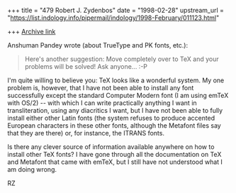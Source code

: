 +++
title = "479 Robert J. Zydenbos"
date = "1998-02-28"
upstream_url = "https://list.indology.info/pipermail/indology/1998-February/011123.html"

+++
[Archive link](https://list.indology.info/pipermail/indology/1998-February/011123.html)

Anshuman Pandey wrote (about TrueType and PK fonts, etc.):

> Here's another suggestion: Move completely over to TeX and your
> problems will be solved! Ask anyone... :-P

I'm quite willing to believe you: TeX looks like a wonderful system. My
one problem is, however, that I have not been able to install any font
successfully except the standard Computer Modern font (I am using emTeX
with OS/2) -- with which I can write practically anything I want in
transliteration, using any diacritics I want, but I have not been able
to fully install either other Latin fonts (the system refuses to produce
accented European characters in these other fonts, although the Metafont
files say that they are there) or, for instance, the ITRANS fonts.

Is there any clever source of information available anywhere on how to
install other TeX fonts? I have gone through all the documentation on
TeX and Metafont that came with emTeX, but I still have not understood
what I am doing wrong.

RZ



